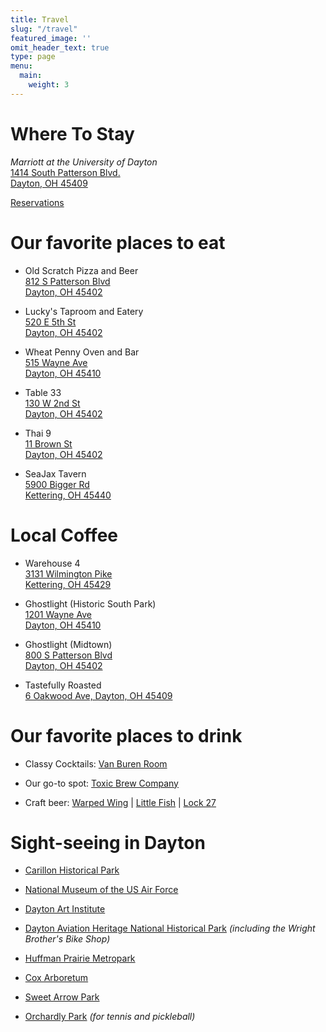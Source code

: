 ```yaml
---
title: Travel
slug: "/travel"
featured_image: ''
omit_header_text: true
type: page
menu:
  main:
    weight: 3
---
```


<div class="tl">

# Where To Stay

*Marriott at the University of Dayton*<br/>[1414 South Patterson Blvd.<br/>Dayton, OH 45409](http://maps.apple.com/?address=1414+South+Patterson+Blvd.,Dayton,OH+45409)

[Reservations](https://www.marriott.com/event-reservations/reservation-link.mi?id=1673980470991&key=GRP&app=resvlink)


# Our favorite places to eat

* Old Scratch Pizza and Beer<br/>[812 S Patterson Blvd<br/>Dayton, OH 45402](http://maps.apple.com/?address=812+S+Patterson+Blvd,Dayton,OH+45402)

* Lucky's Taproom and Eatery<br/>[520 E 5th St<br/>Dayton, OH 45402](http://maps.apple.com/?address=520+E+5th+St,Dayton,OH+45402)

* Wheat Penny Oven and Bar<br/>[515 Wayne Ave<br/>Dayton, OH 45410](http://maps.apple.com/?address=515+Wayne+Ave,Dayton,OH+45410)

* Table 33<br/>[130 W 2nd St<br/>Dayton, OH 45402](http://maps.apple.com/?address=130+W+2nd+St,Dayton,OH+45402)

* Thai 9<br/>[11 Brown St<br/>Dayton, OH 45402](http://maps.apple.com/?address=11+Brown+St,Dayton,OH+45402)

* SeaJax Tavern<br/>[5900 Bigger Rd<br/>Kettering, OH 45440](http://maps.apple.com/?address=5900+Bigger+Rd,Kettering,OH+45440)


# Local Coffee

* Warehouse 4<br/>[3131 Wilmington Pike<br/>Kettering, OH 45429](http://maps.apple.com/?address=3131+Wilmington+Pike,Kettering,OH+45429)

* Ghostlight (Historic South Park)<br/>[1201 Wayne Ave<br/>Dayton, OH 45410](http://maps.apple.com/?address=1201+Wayne+Ave,Dayton,OH+45410)

* Ghostlight (Midtown)<br/>[800 S Patterson Blvd<br/>Dayton, OH 45402](http://maps.apple.com/?address=800+S+Patterson+Blvd,Dayton,OH+45402)

* Tastefully Roasted<br/>[6 Oakwood Ave, Dayton, OH 45409](http://maps.apple.com/?address=6+Oakwood+Ave,Dayton,OH+45409)


# Our favorite places to drink

* Classy Cocktails: [Van Buren Room](https://www.vanburenroom.com/)

* Our go-to spot: [Toxic Brew Company](https://toxicbrewcompany.com/)

* Craft beer: [Warped Wing](https://warpedwing.com/downtown-dayton-brewery/) | [Little Fish](https://littlefishbrewing.com/) | [Lock 27](https://lock27brewing.com/dayton-taproom/)


# Sight-seeing in Dayton

* [Carillon Historical Park](https://www.daytonhistory.org/visit/dayton-history-sites/carillon-historical-park/)

* [National Museum of the US Air Force](https://www.nationalmuseum.af.mil/)

* [Dayton Art Institute](https://www.daytonartinstitute.org/)

* [Dayton Aviation Heritage National Historical Park](https://www.nps.gov/daav/index.htm) *(including the Wright Brother's Bike Shop)*

* [Huffman Prairie Metropark](https://www.metroparks.org/places-to-go/huffman/)

* [Cox Arboretum](https://www.metroparks.org/places-to-go/cox-arboretum/)

* [Sweet Arrow Park](https://www.bellbrooksugarcreekparks.org/parks-and-facilities/parks/sweet-arrow-reserve)

* [Orchardly Park](https://oakwoodohio.gov/orchardly-park-shelter/) *(for tennis and pickleball)*

</div>